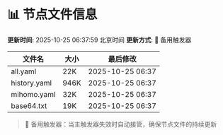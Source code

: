 # 📊 节点文件信息

**更新时间**: 2025-10-25 06:37:59 北京时间
**更新方式**: 🔄 备用触发器

| 文件名 | 大小 | 最后修改 |
|--------|------|----------|
| all.yaml | 22K | 2025-10-25 06:37 |
| history.yaml | 946K | 2025-10-25 06:37 |
| mihomo.yaml | 32K | 2025-10-25 06:37 |
| base64.txt | 19K | 2025-10-25 06:37 |

> 🔄 备用触发器：当主触发器失效时自动接管，确保节点文件的持续更新
